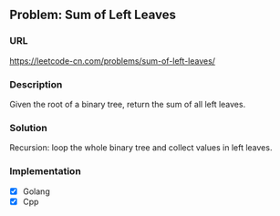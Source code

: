 ## Problem: Sum of Left Leaves

### URL

https://leetcode-cn.com/problems/sum-of-left-leaves/

### Description

Given the root of a binary tree, return the sum of all left leaves.

### Solution

Recursion: loop the whole binary tree and collect values in left leaves.

### Implementation

- [X] Golang
- [X] Cpp
